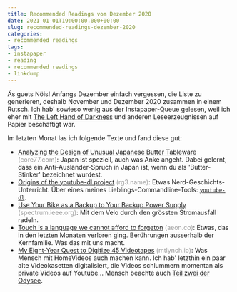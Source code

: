 ```yaml
---
title: Recommended Readings vom Dezember 2020
date: 2021-01-01T19:00:00.000+00:00
slug: recommended-readings-dezember-2020
categories:
- recommended readings
tags:
- instapaper
- reading
- recommended readings
- linkdump
---
```


Äs guets Nöis!
Anfangs Dezember einfach vergessen, die Liste zu generieren, deshalb November und Dezember 2020 zusammen in einem Rutsch.
Ich hab' sowieso wenig aus der Instapaper-Queue gelesen, weil ich eher mit [The Left Hand of Darkness](https://en.wikipedia.org/wiki/The_Left_Hand_of_Darkness) und anderen Leseerzeugnissen auf Papier beschäftigt war.

Im letzten Monat las ich folgende Texte und fand diese gut:

- [Analyzing the Design of Unusual Japanese Butter Tableware](https://www.core77.com/posts/102355/Analyzing-the-Design-of-Unusual-Japanese-Butter-Tableware) <span style="color: #999999;">(core77.com)</span>: Japan ist speziell, auch was Anke angeht. Dabei gelernt, dass ein Anti-Ausländer-Spruch in Japan ist, wenn du als 'Butter-Stinker' bezeichnet wurdest.
- [Origins of the youtube-dl project](https://rg3.name/202011071352.html) <span style="color: #999999;">(rg3.name)</span>: Etwas Nerd-Geschichts-Unterricht. Über eines meines Lieblings-Commandline-Tools: [`youtube-dl`](https://youtube-dl.org).
- [Use Your Bike as a Backup to Your Backup Power Supply](https://spectrum.ieee.org/geek-life/hands-on/use-your-bike-as-a-backup-to-your-backup-power-supply) <span style="color: #999999;">(spectrum.ieee.org)</span>: Mit dem Velo durch den grössten Stromausfall radeln.
- [Touch is a language we cannot afford to forgeton](https://aeon.co/essays/touch-is-a-language-we-cannot-afford-to-forget) <span style="color: #999999;">(aeon.co)</span>: Etwas, das in den letzten Monaten verloren ging. Berührungen ausserhalb der Kernfamilie. Was das mit uns macht.
- [My Eight-Year Quest to Digitize 45 Videotapes](https://mtlynch.io/digitizing-1/) <span style="color: #999999;">(mtlynch.io)</span>: Was Mensch mit HomeVideos auch machen kann. Ich hab' letzthin ein paar alte Videokasetten digitalisiert, die Videos schlummern momentan als private Videos auf Youtube... Mensch beachte auch [Teil zwei der Odysee](https://mtlynch.io/digitizing-2/).
